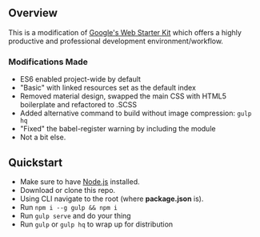 ## Overview

This is a modification of [Google's Web Starter Kit](https://developers.google.com/web/tools/starter-kit/) which offers a highly productive and professional development environment/workflow. 

### Modifications Made
- ES6 enabled project-wide by default
- "Basic" with linked resources set as the default index
- Removed material design, swapped the main CSS with HTML5 boilerplate and refactored to .SCSS
- Added alternative command to build without image compression: `gulp hq`
- "Fixed" the babel-register warning by including the module
- Not a bit else.

## Quickstart

- Make sure to have [Node.js](https://nodejs.org/en/) installed.
- Download or clone this repo.
- Using CLI navigate to the root (where **package.json** is).
- Run `npm i --g gulp && npm i`
- Run `gulp serve` and do your thing
- Run `gulp` or `gulp hq` to wrap up for distribution
